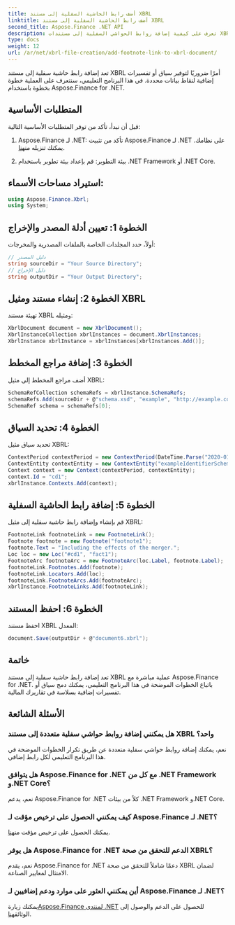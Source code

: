 ```yaml
---
title: أضف رابط الحاشية السفلية إلى مستند XBRL
linktitle: أضف رابط الحاشية السفلية إلى مستند XBRL
second_title: Aspose.Finance .NET API
description: تعرف على كيفية إضافة روابط الحواشي السفلية إلى مستندات XBRL باستخدام Aspose.Finance لـ .NET. تعزيز التقارير المالية بسياق إضافي دون عناء.
type: docs
weight: 12
url: /ar/net/xbrl-file-creation/add-footnote-link-to-xbrl-document/
---
```

تعد إضافة رابط حاشية سفلية إلى مستند XBRL أمرًا ضروريًا لتوفير سياق أو تفسيرات إضافية لنقاط بيانات محددة. في هذا البرنامج التعليمي، سنتعرف على العملية خطوة بخطوة باستخدام Aspose.Finance for .NET.
## المتطلبات الأساسية
قبل أن نبدأ، تأكد من توفر المتطلبات الأساسية التالية:
1.  Aspose.Finance لـ .NET: تأكد من تثبيت Aspose.Finance لـ .NET على نظامك. يمكنك تنزيله من[هنا](https://releases.aspose.com/finance/net/).
  
2. بيئة التطوير: قم بإعداد بيئة تطوير باستخدام .NET Framework أو .NET Core.
## استيراد مساحات الأسماء:
```csharp
using Aspose.Finance.Xbrl;
using System;
```
## الخطوة 1: تعيين أدلة المصدر والإخراج
أولاً، حدد المجلدات الخاصة بالملفات المصدرية والمخرجات:
```csharp
// دليل المصدر
string sourceDir = "Your Source Directory";
// دليل الإخراج
string outputDir = "Your Output Directory";
```
## الخطوة 2: إنشاء مستند ومثيل XBRL
تهيئة مستند XBRL ومثيله:
```csharp
XbrlDocument document = new XbrlDocument();
XbrlInstanceCollection xbrlInstances = document.XbrlInstances;
XbrlInstance xbrlInstance = xbrlInstances[xbrlInstances.Add()];
```
## الخطوة 3: إضافة مراجع المخطط
أضف مراجع المخطط إلى مثيل XBRL:
```csharp
SchemaRefCollection schemaRefs = xbrlInstance.SchemaRefs;
schemaRefs.Add(sourceDir + @"schema.xsd", "example", "http://example.com/xbrl/taxonomy");
SchemaRef schema = schemaRefs[0];
```
## الخطوة 4: تحديد السياق
تحديد سياق مثيل XBRL:
```csharp
ContextPeriod contextPeriod = new ContextPeriod(DateTime.Parse("2020-01-01"), DateTime.Parse("2020-02-10"));
ContextEntity contextEntity = new ContextEntity("exampleIdentifierScheme", "exampleIdentifier");
Context context = new Context(contextPeriod, contextEntity);
context.Id = "cd1";
xbrlInstance.Contexts.Add(context);
```
## الخطوة 5: إضافة رابط الحاشية السفلية
قم بإنشاء وإضافة رابط حاشية سفلية إلى مثيل XBRL:
```csharp
FootnoteLink footnoteLink = new FootnoteLink();
Footnote footnote = new Footnote("footnote1");
footnote.Text = "Including the effects of the merger.";
Loc loc = new Loc("#cd1", "fact1");
FootnoteArc footnoteArc = new FootnoteArc(loc.Label, footnote.Label);
footnoteLink.Footnotes.Add(footnote);
footnoteLink.Locators.Add(loc);
footnoteLink.FootnoteArcs.Add(footnoteArc);
xbrlInstance.FootnoteLinks.Add(footnoteLink);
```
## الخطوة 6: احفظ المستند
احفظ مستند XBRL المعدل:
```csharp
document.Save(outputDir + @"document6.xbrl");
```

## خاتمة
تعد إضافة رابط حاشية سفلية إلى مستند XBRL عملية مباشرة مع Aspose.Finance for .NET. باتباع الخطوات الموضحة في هذا البرنامج التعليمي، يمكنك دمج سياق أو تفسيرات إضافية بسلاسة في تقاريرك المالية.
## الأسئلة الشائعة
### هل يمكنني إضافة روابط حواشي سفلية متعددة إلى مستند XBRL واحد؟
نعم، يمكنك إضافة روابط حواشي سفلية متعددة عن طريق تكرار الخطوات الموضحة في هذا البرنامج التعليمي لكل رابط إضافي.
### هل يتوافق Aspose.Finance for .NET مع كل من .NET Framework و.NET Core؟
نعم، يدعم Aspose.Finance for .NET كلاً من بيئات .NET Framework و.NET Core.
### كيف يمكنني الحصول على ترخيص مؤقت لـ Aspose.Finance لـ .NET؟
 يمكنك الحصول على ترخيص مؤقت من[هنا](https://purchase.aspose.com/temporary-license/).
### هل يوفر Aspose.Finance for .NET الدعم للتحقق من صحة XBRL؟
نعم، يقدم Aspose.Finance for .NET دعمًا شاملاً للتحقق من صحة XBRL لضمان الامتثال لمعايير الصناعة.
### أين يمكنني العثور على موارد ودعم إضافيين لـ Aspose.Finance لـ .NET؟
 يمكنك زيارة[Aspose.Finance لمنتدى .NET](https://forum.aspose.com/c/finance/43) للحصول على الدعم والوصول إلى الوثائق[هنا](https://reference.aspose.com/finance/net/).